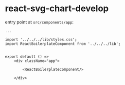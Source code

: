 # react-svg-chart-develop

entry point at `src/components/app`:


```
...

import '../../../lib/styles.css';
import ReactBoilerplateComponent from '../../../lib';


export default () =>
	<div className="app">

		<ReactBoilerplateComponent/>

	</div>

```